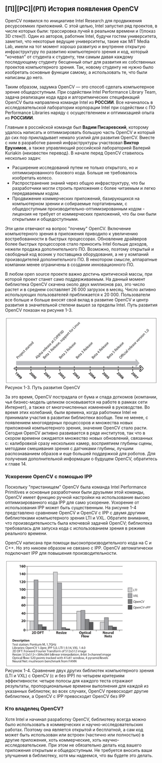 ## [П]|[РС]|(РП) История появления OpenCV

OpenCV появился по инициативе Intel Research для продвижения ресурсоемких приложений. С этой целью, Intel запустил ряд проектов, в числе которых были: трассировка лучей в реальном времени и (!)показ 3D стен(!). Один из авторов, работник Intel, будучи гостем университета, заметил, что некоторые ведущие университеты, такие как MIT Media Lab, имели на тот момент хорошо развитую и внутренне открытую инфраструктуру по развитию компьютерного зрения и код, который "кочевал" от студента к студенту, тем самым давая каждому последующему студенту бесценный опыт для развития их собственных проектов компьютерного зрения. Так, новому студенту не нужно было изобретать основные функции самому, а использовать те, что были написаны до него. 

Таким образом, задумка OpenCV — это способ сделать компьютерное зрение общедоступным. При содействии Intel Performance Library Team, задача реализации кода ядра и алгоритмических спецификаций OpenCV была направлена команде Intel из **РОССИИ**. Все начиналось в исследовательской лаборатории корпорации Intel при содействии с ПО Performance Libraries наряду с осуществлением и оптимизацией опыта из **РОССИИИ**. 

Главным в российской команде был **Вадим Писаревский**, которому удалось написать и оптимизировать большую часть OpenCV и который до сих пор прикладывает немало усилий для развития OpenCV. Вместе с ним в разработке ранней инфраструктуры участвовал **Виктор Ерухимов**, а также управляющий российской лабораторией Валерий Kuriakin {неизвестен перевод}. В начале перед OpenCV ставилось несколько задач:

* Расширение исследований путем не только открытого, но и оптимизированного базового кода. Больше не требовалось изобретать колесо.
* Распространение знаний через общую инфраструктуру, что бы разработчики могли строить приложения с более читаемым и легко передаваемым кодом.
* Продвижение коммерческих приложений, базирующихся на компьютерном зрении и собираемые портативными, с общедоступным производительно-оптимизированным кодом - лицензия не требует от коммерческих приложений, что бы они были открытыми и общедоступными.

Эти цели отвечают на вопрос "почему" OpenCV. Включение компьютерного зрения в приложения приводило к увеличению востребованности в быстрых процессорах. Обновление драйверов более быстрых процессоров стало приносить Intel больше доходов, нежели продажа дополнительного ПО. Возможно, поэтому открытый и свободный код возник у поставщика оборудования, а не у компаний производителей дополнительного ПО. В некотором смысле, аппаратные компании менее ограничены в создании инновационного ПО.

В любом open source проекте важно достичь критической массы, при которой проект станет само поддерживаемым. На данный момент библиотека OpenCV скачена около двух миллионов раз, это число растет и в среднем составляет 26 000 загрузок в месяц. Число активно использующих пользователей приближается к 20 000. Пользователи все больше и больше вносят свой вклад в развитие OpenCV и центр развития в значительной степени вышел за пределы Intel. Путь развития OpenCV показан на рисунке 1-3.

![Рисунок 1-3 не найден](Images/Pic_1_3.jpg)
Рисунок 1-3. Путь развития OpenCV

За это время, OpenCV пострадала от бума и спада доткомов {компании, чья бизнес-модель целиком основывается на работе в рамках сети Интернет}, а также от многочисленных изменений в руководстве. Во время этих колебаний, были времена, когда работники Intel не принимали участия в развитии библиотеки вообще. Тем не менее, с появлением многоядерных процессоров и множества новых приложений компьютерного зрения, значение OpenCV стало расти. Сегодня OpenCV активно развивается в ряде институтов, так что в скором времени ожидается множество новых обновлений, связанных с: калибровкой сразу нескольких камер, восприятием глубины сцены, методами смешивания зрения с датчиками глубины, лучшим распознаванием образов и еще большей поддержкой для роботов. Для получения дополнительной информации о будущем OpenCV, обратитесь к главе 14.

### Ускорение OpenCV с помощью IPP

Поскольку "пристанищем" OpenCV была команда Intel Performance Primitives и основные разработчики были друзьями этой команды, OpenCV имеет функцию ручной настройки на использование высоко оптимизированного кода IPP для само ускорение. Ускорение от использования IPP может быть существенным. На рисунке 1-4 представлено сравнение OpenCV и OpenCV с IPP с двумя другими библиотеками компьютерного зрения LTI и VXL. Обратите внимание, что производительность была ключевой задачей OpenCV; библиотека требовалась для запуска кода с использованием зрения в режиме реального времени. 

OpenCV написана при помощи высокопроизводительного кода на C и C++. Но это никоем образом не связано с IPP. OpenCV автоматически подключает IPP для повышения производительности.

![Рисунок 1-4 не найден](Images/Pic_1_4.jpg)
Рисунок 1-4. Сравнение двух других библиотек компьютерного зрения (LTI и VXL) с OpenCV (с и без IPP) по четырем критериям эффективности: четыре полосы для каждого теста отражают результаты, пропорциональные времени выполнения для каждой из указанных библиотек; во всех случаях, OpenCV превосходит другие библиотеки, а OpenCV с IPP превосходит OpenCV без IPP

### Кто владелец OpenCV?

Хотя Intel и начинал разработку OpenCV, библиотеку всегда можно было использовать в коммерческих и научно-исследовательских работах. Поэтому она является открытой и бесплатной, а сам код может быть использован или встроен (частично или полностью) в другие приложения, хоть коммерческие, хоть научно-исследовательские. При этом не обязательно делать код вашего приложения открытым и общедоступным. Не требуется вносить ваши улучшения в библиотеку, хотя мы надеемся, что вы будете это делать.
